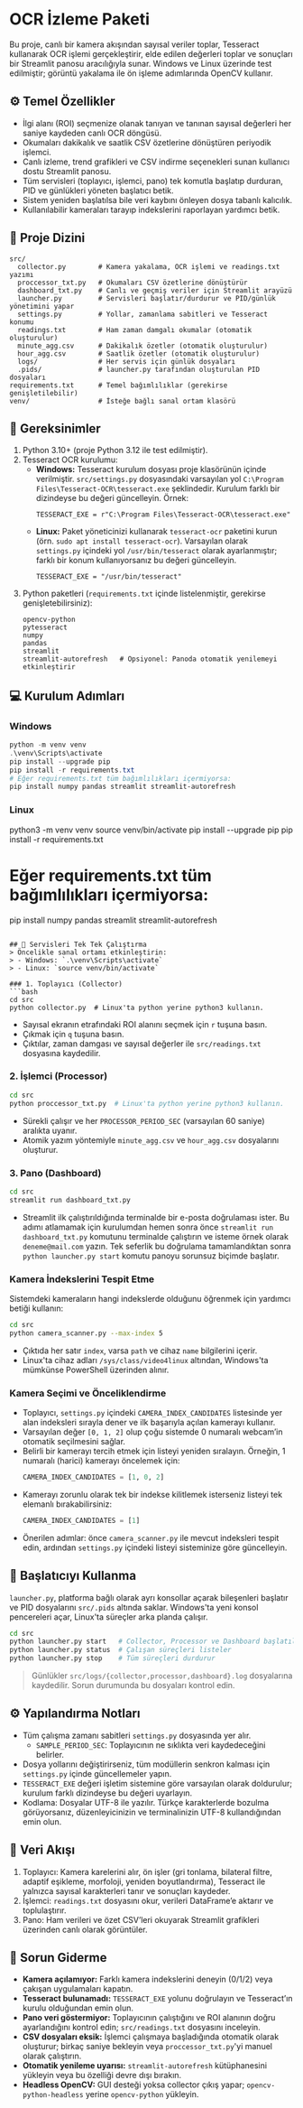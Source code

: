 # OCR İzleme Paketi

Bu proje, canlı bir kamera akışından sayısal veriler toplar, Tesseract kullanarak OCR işlemi gerçekleştirir, elde edilen değerleri toplar ve sonuçları bir Streamlit panosu aracılığıyla sunar.
Windows ve Linux üzerinde test edilmiştir; görüntü yakalama ile ön işleme adımlarında OpenCV kullanır.

## ⚙️ Temel Özellikler
- İlgi alanı (ROI) seçmenize olanak tanıyan ve tanınan sayısal değerleri her saniye kaydeden canlı OCR döngüsü.
- Okumaları dakikalık ve saatlik CSV özetlerine dönüştüren periyodik işlemci.
- Canlı izleme, trend grafikleri ve CSV indirme seçenekleri sunan kullanıcı dostu Streamlit panosu.
- Tüm servisleri (toplayıcı, işlemci, pano) tek komutla başlatıp durduran, PID ve günlükleri yöneten başlatıcı betik.
- Sistem yeniden başlatılsa bile veri kaybını önleyen dosya tabanlı kalıcılık.
- Kullanılabilir kameraları tarayıp indekslerini raporlayan yardımcı betik.

## 📁 Proje Dizini
```
src/
  collector.py        # Kamera yakalama, OCR işlemi ve readings.txt yazımı
  proccessor_txt.py   # Okumaları CSV özetlerine dönüştürür
  dashboard_txt.py    # Canlı ve geçmiş veriler için Streamlit arayüzü
  launcher.py         # Servisleri başlatır/durdurur ve PID/günlük yönetimini yapar
  settings.py         # Yollar, zamanlama sabitleri ve Tesseract konumu
  readings.txt        # Ham zaman damgalı okumalar (otomatik oluşturulur)
  minute_agg.csv      # Dakikalık özetler (otomatik oluşturulur)
  hour_agg.csv        # Saatlik özetler (otomatik oluşturulur)
  logs/               # Her servis için günlük dosyaları
  .pids/              # launcher.py tarafından oluşturulan PID dosyaları
requirements.txt      # Temel bağımlılıklar (gerekirse genişletilebilir)
venv/                 # İsteğe bağlı sanal ortam klasörü
```

## 🧩 Gereksinimler
1. Python 3.10+ (proje Python 3.12 ile test edilmiştir).
2. Tesseract OCR kurulumu:
   - **Windows:** Tesseract kurulum dosyası proje klasörünün içinde verilmiştir.
`src/settings.py` dosyasındaki varsayılan yol `C:\Program Files\Tesseract-OCR\tesseract.exe` şeklindedir. Kurulum farklı bir dizindeyse bu değeri güncelleyin. Örnek:
     ```
     TESSERACT_EXE = r"C:\Program Files\Tesseract-OCR\tesseract.exe"
     ```
   - **Linux:** Paket yöneticinizi kullanarak `tesseract-ocr` paketini kurun (örn. `sudo apt install tesseract-ocr`). Varsayılan olarak `settings.py` içindeki yol `/usr/bin/tesseract` olarak ayarlanmıştır; farklı bir konum kullanıyorsanız bu değeri güncelleyin.
     ```
     TESSERACT_EXE = "/usr/bin/tesseract"
     ```
3. Python paketleri (`requirements.txt` içinde listelenmiştir, gerekirse genişletebilirsiniz):
   ```
   opencv-python
   pytesseract
   numpy
   pandas
   streamlit
   streamlit-autorefresh   # Opsiyonel: Panoda otomatik yenilemeyi etkinleştirir
   ```

## 💻 Kurulum Adımları
### Windows
```powershell
python -m venv venv
.\venv\Scripts\activate
pip install --upgrade pip
pip install -r requirements.txt
# Eğer requirements.txt tüm bağımlılıkları içermiyorsa:
pip install numpy pandas streamlit streamlit-autorefresh
```

### Linux
python3 -m venv venv
source venv/bin/activate
pip install --upgrade pip
pip install -r requirements.txt
# Eğer requirements.txt tüm bağımlılıkları içermiyorsa:
pip install numpy pandas streamlit streamlit-autorefresh
```

## 🚀 Servisleri Tek Tek Çalıştırma
> Öncelikle sanal ortamı etkinleştirin:
> - Windows: `.\venv\Scripts\activate`
> - Linux: `source venv/bin/activate`

### 1. Toplayıcı (Collector)
```bash
cd src
python collector.py  # Linux'ta python yerine python3 kullanın.
```
- Sayısal ekranın etrafındaki ROI alanını seçmek için `r` tuşuna basın.
- Çıkmak için `q` tuşuna basın.
- Çıktılar, zaman damgası ve sayısal değerler ile `src/readings.txt` dosyasına kaydedilir.

### 2. İşlemci (Processor)
```bash
cd src
python proccessor_txt.py  # Linux'ta python yerine python3 kullanın.
```
- Sürekli çalışır ve her `PROCESSOR_PERIOD_SEC` (varsayılan 60 saniye) aralıkta uyanır.
- Atomik yazım yöntemiyle `minute_agg.csv` ve `hour_agg.csv` dosyalarını oluşturur.

### 3. Pano (Dashboard)
```bash
cd src
streamlit run dashboard_txt.py
```
- Streamlit ilk çalıştırıldığında terminalde bir e-posta doğrulaması ister. Bu adımı atlamamak için kurulumdan hemen sonra önce `streamlit run dashboard_txt.py` komutunu terminalde çalıştırın ve isteme örnek olarak `deneme@mail.com` yazın. Tek seferlik bu doğrulama tamamlandıktan sonra `python launcher.py start` komutu panoyu sorunsuz biçimde başlatır.

### Kamera İndekslerini Tespit Etme
Sistemdeki kameraların hangi indekslerde olduğunu öğrenmek için yardımcı betiği kullanın:
```bash
cd src
python camera_scanner.py --max-index 5
```
- Çıktıda her satır `index`, varsa `path` ve cihaz `name` bilgilerini içerir.
- Linux'ta cihaz adları `/sys/class/video4linux` altından, Windows'ta mümkünse PowerShell üzerinden alınır.

### Kamera Seçimi ve Önceliklendirme
- Toplayıcı, `settings.py` içindeki `CAMERA_INDEX_CANDIDATES` listesinde yer alan indeksleri sırayla dener ve ilk başarıyla açılan kamerayı kullanır.
- Varsayılan değer `[0, 1, 2]` olup çoğu sistemde 0 numaralı webcam’in otomatik seçilmesini sağlar.
- Belirli bir kamerayı tercih etmek için listeyi yeniden sıralayın. Örneğin, 1 numaralı (harici) kamerayı öncelemek için:
  ```python
  CAMERA_INDEX_CANDIDATES = [1, 0, 2]
  ```
- Kamerayı zorunlu olarak tek bir indekse kilitlemek isterseniz listeyi tek elemanlı bırakabilirsiniz:
  ```python
  CAMERA_INDEX_CANDIDATES = [1]
  ```
- Önerilen adımlar: önce `camera_scanner.py` ile mevcut indeksleri tespit edin, ardından `settings.py` içindeki listeyi sisteminize göre güncelleyin.

## 🧠 Başlatıcıyı Kullanma
`launcher.py`, platforma bağlı olarak ayrı konsollar açarak bileşenleri başlatır ve PID dosyalarını `src/.pids` altında saklar. Windows'ta yeni konsol pencereleri açar, Linux'ta süreçler arka planda çalışır.

```bash
cd src
python launcher.py start   # Collector, Processor ve Dashboard başlatılır
python launcher.py status  # Çalışan süreçleri listeler
python launcher.py stop    # Tüm süreçleri durdurur
```

> Günlükler `src/logs/{collector,processor,dashboard}.log` dosyalarına kaydedilir. Sorun durumunda bu dosyaları kontrol edin.

## ⚙️ Yapılandırma Notları
- Tüm çalışma zamanı sabitleri `settings.py` dosyasında yer alır.
  - `SAMPLE_PERIOD_SEC`: Toplayıcının ne sıklıkta veri kaydedeceğini belirler.
- Dosya yollarını değiştirirseniz, tüm modüllerin senkron kalması için `settings.py` içinde güncellemeler yapın.
- `TESSERACT_EXE` değeri işletim sistemine göre varsayılan olarak doldurulur; kurulum farklı dizindeyse bu değeri uyarlayın.
- Kodlama: Dosyalar UTF-8 ile yazılır. Türkçe karakterlerde bozulma görüyorsanız, düzenleyicinizin ve terminalinizin UTF-8 kullandığından emin olun.

## 🔄 Veri Akışı
1. Toplayıcı: Kamera karelerini alır, ön işler (gri tonlama, bilateral filtre, adaptif eşikleme, morfoloji, yeniden boyutlandırma), Tesseract ile yalnızca sayısal karakterleri tanır ve sonuçları kaydeder.
2. İşlemci: `readings.txt` dosyasını okur, verileri DataFrame’e aktarır ve toplulaştırır.
3. Pano: Ham verileri ve özet CSV’leri okuyarak Streamlit grafikleri üzerinden canlı olarak görüntüler.

## 🧩 Sorun Giderme
- **Kamera açılamıyor:** Farklı kamera indekslerini deneyin (0/1/2) veya çakışan uygulamaları kapatın.
- **Tesseract bulunamadı:** `TESSERACT_EXE` yolunu doğrulayın ve Tesseract’ın kurulu olduğundan emin olun.
- **Pano veri göstermiyor:** Toplayıcının çalıştığını ve ROI alanının doğru ayarlandığını kontrol edin; `src/readings.txt` dosyasını inceleyin.
- **CSV dosyaları eksik:** İşlemci çalışmaya başladığında otomatik olarak oluşturur; birkaç saniye bekleyin veya `proccessor_txt.py`'yi manuel olarak çalıştırın.
- **Otomatik yenileme uyarısı:** `streamlit-autorefresh` kütüphanesini yükleyin veya bu özelliği devre dışı bırakın.
- **Headless OpenCV:** GUI desteği yoksa collector çıkış yapar; `opencv-python-headless` yerine `opencv-python` yükleyin.
